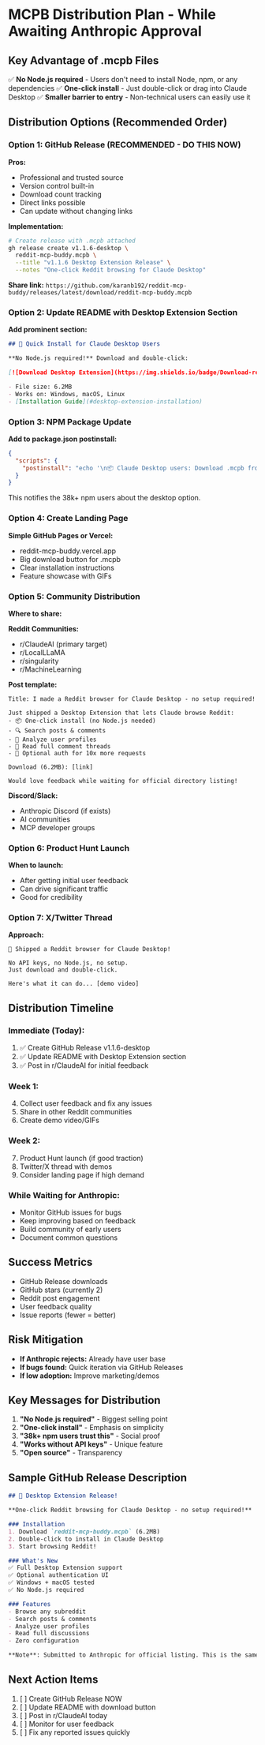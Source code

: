 # MCPB Distribution Plan - While Awaiting Anthropic Approval

## Key Advantage of .mcpb Files
✅ **No Node.js required** - Users don't need to install Node, npm, or any dependencies
✅ **One-click install** - Just double-click or drag into Claude Desktop
✅ **Smaller barrier to entry** - Non-technical users can easily use it

## Distribution Options (Recommended Order)

### Option 1: GitHub Release (RECOMMENDED - DO THIS NOW)
**Pros:**
- Professional and trusted source
- Version control built-in
- Download count tracking
- Direct links possible
- Can update without changing links

**Implementation:**
```bash
# Create release with .mcpb attached
gh release create v1.1.6-desktop \
  reddit-mcp-buddy.mcpb \
  --title "v1.1.6 Desktop Extension Release" \
  --notes "One-click Reddit browsing for Claude Desktop"
```

**Share link:** `https://github.com/karanb192/reddit-mcp-buddy/releases/latest/download/reddit-mcp-buddy.mcpb`

### Option 2: Update README with Desktop Extension Section
**Add prominent section:**
```markdown
## 🎯 Quick Install for Claude Desktop Users

**No Node.js required!** Download and double-click:

[![Download Desktop Extension](https://img.shields.io/badge/Download-reddit--mcp--buddy.mcpb-blue?style=for-the-badge)](https://github.com/karanb192/reddit-mcp-buddy/releases/latest/download/reddit-mcp-buddy.mcpb)

- File size: 6.2MB
- Works on: Windows, macOS, Linux
- [Installation Guide](#desktop-extension-installation)
```

### Option 3: NPM Package Update
**Add to package.json postinstall:**
```json
{
  "scripts": {
    "postinstall": "echo '\n📦 Claude Desktop users: Download .mcpb from https://github.com/karanb192/reddit-mcp-buddy/releases\n'"
  }
}
```
This notifies the 38k+ npm users about the desktop option.

### Option 4: Create Landing Page
**Simple GitHub Pages or Vercel:**
- reddit-mcp-buddy.vercel.app
- Big download button for .mcpb
- Clear installation instructions
- Feature showcase with GIFs

### Option 5: Community Distribution
**Where to share:**

**Reddit Communities:**
- r/ClaudeAI (primary target)
- r/LocalLLaMA
- r/singularity
- r/MachineLearning

**Post template:**
```
Title: I made a Reddit browser for Claude Desktop - no setup required!

Just shipped a Desktop Extension that lets Claude browse Reddit:
- 📦 One-click install (no Node.js needed)
- 🔍 Search posts & comments
- 👤 Analyze user profiles
- 💬 Read full comment threads
- 🔐 Optional auth for 10x more requests

Download (6.2MB): [link]

Would love feedback while waiting for official directory listing!
```

**Discord/Slack:**
- Anthropic Discord (if exists)
- AI communities
- MCP developer groups

### Option 6: Product Hunt Launch
**When to launch:**
- After getting initial user feedback
- Can drive significant traffic
- Good for credibility

### Option 7: X/Twitter Thread
**Approach:**
```
🧵 Shipped a Reddit browser for Claude Desktop!

No API keys, no Node.js, no setup.
Just download and double-click.

Here's what it can do... [demo video]
```

## Distribution Timeline

### Immediate (Today):
1. ✅ Create GitHub Release v1.1.6-desktop
2. ✅ Update README with Desktop Extension section
3. ✅ Post in r/ClaudeAI for initial feedback

### Week 1:
4. Collect user feedback and fix any issues
5. Share in other Reddit communities
6. Create demo video/GIFs

### Week 2:
7. Product Hunt launch (if good traction)
8. Twitter/X thread with demos
9. Consider landing page if high demand

### While Waiting for Anthropic:
- Monitor GitHub issues for bugs
- Keep improving based on feedback
- Build community of early users
- Document common questions

## Success Metrics
- GitHub Release downloads
- GitHub stars (currently 2)
- Reddit post engagement
- User feedback quality
- Issue reports (fewer = better)

## Risk Mitigation
- **If Anthropic rejects:** Already have user base
- **If bugs found:** Quick iteration via GitHub Releases
- **If low adoption:** Improve marketing/demos

## Key Messages for Distribution
1. **"No Node.js required"** - Biggest selling point
2. **"One-click install"** - Emphasis on simplicity
3. **"38k+ npm users trust this"** - Social proof
4. **"Works without API keys"** - Unique feature
5. **"Open source"** - Transparency

## Sample GitHub Release Description
```markdown
## 🎉 Desktop Extension Release!

**One-click Reddit browsing for Claude Desktop - no setup required!**

### Installation
1. Download `reddit-mcp-buddy.mcpb` (6.2MB)
2. Double-click to install in Claude Desktop
3. Start browsing Reddit!

### What's New
✅ Full Desktop Extension support
✅ Optional authentication UI
✅ Windows + macOS tested
✅ No Node.js required

### Features
- Browse any subreddit
- Search posts & comments
- Analyze user profiles
- Read full discussions
- Zero configuration

**Note**: Submitted to Anthropic for official listing. This is the same server with 38k+ npm downloads, now as a Desktop Extension!
```

## Next Action Items
1. [ ] Create GitHub Release NOW
2. [ ] Update README with download button
3. [ ] Post in r/ClaudeAI today
4. [ ] Monitor for user feedback
5. [ ] Fix any reported issues quickly